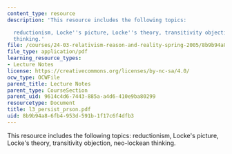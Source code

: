 ```yaml
---
content_type: resource
description: 'This resource includes the following topics:

  reductionism, Locke''s picture, Locke''s theory, transitivity objection, neo-lockean
  thinking.'
file: /courses/24-03-relativism-reason-and-reality-spring-2005/8b9b94a86fb4953d591b1f17c6f4dfb3_l3_persist_prson.pdf
file_type: application/pdf
learning_resource_types:
- Lecture Notes
license: https://creativecommons.org/licenses/by-nc-sa/4.0/
ocw_type: OCWFile
parent_title: Lecture Notes
parent_type: CourseSection
parent_uid: 9614c4d6-7443-885a-a4d6-410e9ba80299
resourcetype: Document
title: l3_persist_prson.pdf
uid: 8b9b94a8-6fb4-953d-591b-1f17c6f4dfb3
---
```

This resource includes the following topics:
reductionism, Locke's picture, Locke's theory, transitivity objection, neo-lockean thinking.